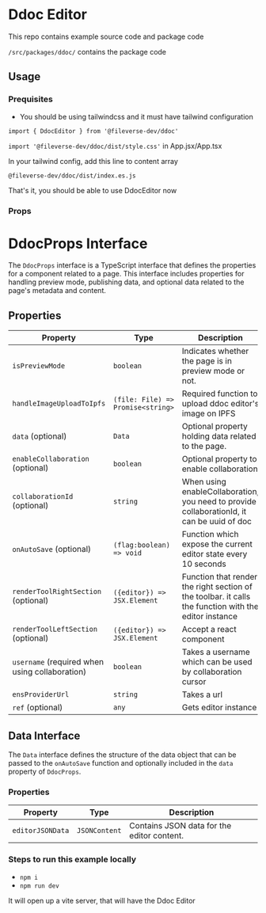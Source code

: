 # Ddoc Editor

This repo contains example source code and package code

`/src/packages/ddoc/` contains the package code

## Usage

### Prequisites

- You should be using tailwindcss and it must have tailwind configuration

`import { DdocEditor } from '@fileverse-dev/ddoc'`

`import '@fileverse-dev/ddoc/dist/style.css'` in App.jsx/App.tsx

In your tailwind config, add this line to content array

`@fileverse-dev/ddoc/dist/index.es.js`

That's it, you should be able to use DdocEditor now

### Props

# DdocProps Interface

The `DdocProps` interface is a TypeScript interface that defines the properties for a component related to a page. This interface includes properties for handling preview mode, publishing data, and optional data related to the page's metadata and content.

## Properties

| Property                                       | Type                              | Description                                                                                           |
| ---------------------------------------------- | --------------------------------- | ----------------------------------------------------------------------------------------------------- |
| `isPreviewMode`                                | `boolean`                         | Indicates whether the page is in preview mode or not.                                                 |
| `handleImageUploadToIpfs`                            | `(file: File) => Promise<string>` | Required function to upload ddoc editor's image on IPFS                                               |
| `data` (optional)                              | `Data`                            | Optional property holding data related to the page.                                                   |
| `enableCollaboration` (optional)               | `boolean`                         | Optional property to enable collaboration                                                             |
| `collaborationId` (optional)                   | `string`                          | When using enableCollaboration, you need to provide collaborationId, it can be uuid of doc            |
| `onAutoSave` (optional)                        | `(flag:boolean) => void`          | Function which expose the current editor state every 10 seconds                                       |
| `renderToolRightSection` (optional)            | `({editor}) => JSX.Element`       | Function that render the right section of the toolbar. it calls the function with the editor instance |
| `renderToolLeftSection` (optional)             | `({editor}) => JSX.Element`       | Accept a react component                                                                              |
| `username` (required when using collaboration) | `boolean`                         | Takes a username which can be used by collaboration cursor                                            |
| `ensProviderUrl`                               | `string`                          | Takes a url                                                                                           |
| `ref` (optional)                               | `any`                             | Gets editor instance                                                                                  |

## Data Interface

The `Data` interface defines the structure of the data object that can be passed to the `onAutoSave` function and optionally included in the `data` property of `DdocProps`.

### Properties

| Property         | Type          | Description                                |
| ---------------- | ------------- | ------------------------------------------ |
| `editorJSONData` | `JSONContent` | Contains JSON data for the editor content. |

### Steps to run this example locally

- `npm i`
- `npm run dev`

It will open up a vite server, that will have the Ddoc Editor
